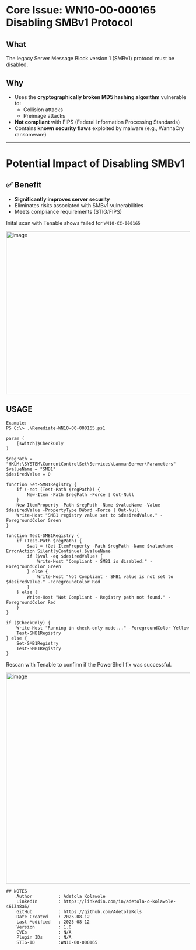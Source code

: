# Core Issue: WN10-00-000165 Disabling SMBv1 Protocol

## What
The legacy Server Message Block version 1 (SMBv1) protocol must be disabled.

## Why
- Uses the **cryptographically broken MD5 hashing algorithm** vulnerable to:
  - Collision attacks
  - Preimage attacks
- **Not compliant** with FIPS (Federal Information Processing Standards)
- Contains **known security flaws** exploited by malware (e.g., WannaCry ransomware)

---

# Potential Impact of Disabling SMBv1

## ✅ Benefit
- **Significantly improves server security**
- Eliminates risks associated with SMBv1 vulnerabilities
- Meets compliance requirements (STIG/FIPS)

Inital scan with Tenable shows failed for `WN10-CC-000165`

<img width="1892" height="445" alt="image" src="https://github.com/user-attachments/assets/1c04e4e3-3e45-44f2-9563-302345515420" />

## USAGE
    Example:
    PS C:\> .\Remediate-WN10-00-000165.ps1
```
param (
    [switch]$CheckOnly
)

$regPath = "HKLM:\SYSTEM\CurrentControlSet\Services\LanmanServer\Parameters"
$valueName = "SMB1"
$desiredValue = 0

function Set-SMB1Registry {
    if (-not (Test-Path $regPath)) {
        New-Item -Path $regPath -Force | Out-Null
    }
    New-ItemProperty -Path $regPath -Name $valueName -Value $desiredValue -PropertyType DWord -Force | Out-Null
    Write-Host "SMB1 registry value set to $desiredValue." -ForegroundColor Green
}

function Test-SMB1Registry {
    if (Test-Path $regPath) {
        $val = (Get-ItemProperty -Path $regPath -Name $valueName -ErrorAction SilentlyContinue).$valueName
        if ($val -eq $desiredValue) {
            Write-Host "Compliant - SMB1 is disabled." -ForegroundColor Green
        } else {
            Write-Host "Not Compliant - SMB1 value is not set to $desiredValue." -ForegroundColor Red
        }
    } else {
        Write-Host "Not Compliant - Registry path not found." -ForegroundColor Red
    }
}

if ($CheckOnly) {
    Write-Host "Running in check-only mode..." -ForegroundColor Yellow
    Test-SMB1Registry
} else {
    Set-SMB1Registry
    Test-SMB1Registry
}
```
Rescan with Tenable to confirm if the PowerShell fix was successful.

<img width="1907" height="576" alt="image" src="https://github.com/user-attachments/assets/dd87a9ed-a676-4c7b-9ac0-b622072b61b3" />


```
## NOTES
    Author          : Adetola Kolawole
    LinkedIn        : https://linkedin.com/in/adetola-o-kolawole-4613a8a6/
    GitHub          : https://github.com/AdetolaKols
    Date Created    : 2025-08-12
    Last Modified   : 2025-08-12
    Version         : 1.0
    CVEs            : N/A
    Plugin IDs      : N/A
    STIG-ID         :WN10-00-000165
